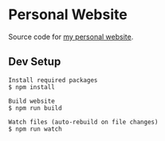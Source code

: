# Personal Website

Source code for [my personal website](https://willfenton.dev).

## Dev Setup
```
Install required packages
$ npm install

Build website
$ npm run build

Watch files (auto-rebuild on file changes)
$ npm run watch
```
